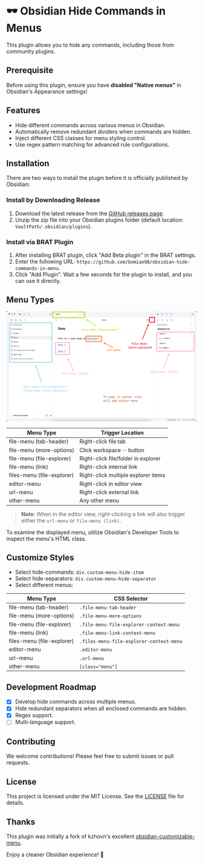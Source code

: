 # 🕶️ Obsidian Hide Commands in Menus

This plugin allows you to hide any commands, including those from community plugins.

## Prerequisite

Before using this plugin, ensure you have **disabled "Native menus"** in Obsidian's Appearance settings!

## Features

- Hide different commands across various menus in Obsidian.
- Automatically remove redundant dividers when commands are hidden.
- Inject different CSS classes for menu styling control.
- Use regex pattern matching for advanced rule configurations.

## Installation

There are two ways to install the plugin before it is officially published by Obsidian:

### Install by Downloading Release

1. Download the latest release from the [GitHub releases page](https://github.com/bomian98/obsidian-hide-commands-in-menu/releases).
2. Unzip the zip file into your Obsidian plugins folder (default location: `VaultPath/.obsidian/plugins`).

### Install via BRAT Plugin

1. After installing BRAT plugin, click "Add Beta plugin" in the BRAT settings.
2. Enter the following URL: `https://github.com/bomian98/obsidian-hide-commands-in-menu`.
3. Click "Add Plugin". Wait a few seconds for the plugin to install, and you can use it directly.

## Menu Types

![Menu Types](resources/menu-positions.png)

| Menu Type                  | Trigger Location                    |
| -------------------------- | ----------------------------------- |
| file-menu (tab-header)     | Right-click file tab                |
| file-menu (more-options)   | Click workspace ··· button          |
| file-menu (file-explorer)  | Right-click file/folder in explorer |
| file-menu (link)           | Right-click internal link           |
| files-menu (file-explorer) | Right-click multiple explorer items |
| editor-menu                | Right-click in editor view          |
| url-menu                   | Right-click external link           |
| other-menu                 | Any other menu                      |

> **Note**: When in the editor view, right-clicking a link will also trigger either the `url-menu` or `file-menu (link)`.

To examine the displayed menu, utilize Obsidian's Developer Tools to inspect the menu's HTML class.

## Customize Styles

- Select hide-commands: `div.custom-menu-hide-item`
- Select hide-separators: `div.custom-menu-hide-separator`
- Select different menus:

| Menu Type                  | CSS Selector                             |
| -------------------------- | ---------------------------------------- |
| file-menu (tab-header)     | `.file-menu-tab-header`                  |
| file-menu (more-options)   | `.file-menu-more-options`                |
| file-menu (file-explorer)  | `.file-menu-file-explorer-context-menu`  |
| file-menu (link)           | `.file-menu-link-context-menu`           |
| files-menu (file-explorer) | `.files-menu-file-explorer-context-menu` |
| editor-menu                | `.editor-menu`                           |
| url-menu                   | `.url-menu`                              |
| other-menu                 | `[class="menu"]`                         |

## Development Roadmap

- [x] Develop hide commands across multiple menus.
- [x] Hide redundant separators when all enclosed commands are hidden.
- [x] Regex support.
- [ ] Multi-language support.

## Contributing

We welcome contributions! Please feel free to submit issues or pull requests.

## License

This project is licensed under the MIT License. See the [LICENSE](LICENSE) file for details.

## Thanks

This plugin was initially a fork of kzhovn's excellent [obsidian-customizable-menu](https://github.com/kzhovn/obsidian-customizable-menu).

Enjoy a cleaner Obsidian experience! 🚀
